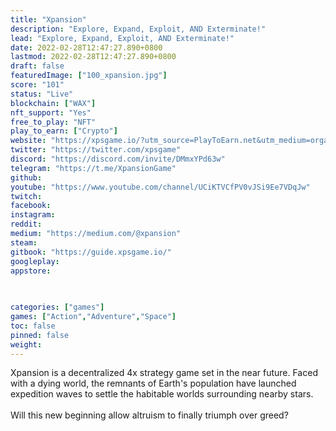 ```yaml
---
title: "Xpansion"
description: "Explore, Expand, Exploit, AND Exterminate!"
lead: "Explore, Expand, Exploit, AND Exterminate!"
date: 2022-02-28T12:47:27.890+0800
lastmod: 2022-02-28T12:47:27.890+0800
draft: false
featuredImage: ["100_xpansion.jpg"]
score: "101"
status: "Live"
blockchain: ["WAX"]
nft_support: "Yes"
free_to_play: "NFT"
play_to_earn: ["Crypto"]
website: "https://xpsgame.io/?utm_source=PlayToEarn.net&utm_medium=organic&utm_campaign=gamepage"
twitter: "https://twitter.com/xpsgame"
discord: "https://discord.com/invite/DMmxYPd63w"
telegram: "https://t.me/XpansionGame"
github: 
youtube: "https://www.youtube.com/channel/UCiKTVCfPV0vJSi9Ee7VDqJw"
twitch: 
facebook: 
instagram: 
reddit: 
medium: "https://medium.com/@xpansion"
steam: 
gitbook: "https://guide.xpsgame.io/"
googleplay: 
appstore: 

  
    
categories: ["games"]
games: ["Action","Adventure","Space"]
toc: false
pinned: false
weight: 
---
```

Xpansion is a decentralized 4x strategy game set in the near future. Faced with a dying world, the remnants of Earth's population have launched expedition waves to settle the habitable worlds surrounding nearby stars. <br> <br> Will this new beginning allow altruism to finally triumph over greed?